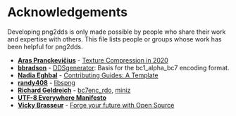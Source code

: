 # Acknowledgements

Developing png2dds is only made possible by people who share their work and expertise with others. This file lists people or groups whose work has been helpful for png2dds.

* **[Aras Pranckevičius](https://aras-p.info/)** - [Texture Compression in 2020](https://aras-p.info/blog/2020/12/08/Texture-Compression-in-2020/)
* **[bbradson](https://github.com/bbradson)** - [DDSgenerator](https://github.com/bbradson/DDSgenerator): Basis for the bc1_alpha_bc7 encoding format.
* **[Nadia Eghbal](https://github.com/nayafia)** - [Contributing Guides: A Template](https://github.com/nayafia/contributing-template)
* **[randy408](https://github.com/randy408)** - [libspng](https://libspng.org/)
* **[Richard Geldreich](https://richg42.blogspot.com/)** - [bc7enc_rdo](https://github.com/richgel999/bc7enc_rdo), [miniz](https://github.com/richgel999/miniz)
* **[UTF-8 Everywhere Manifesto](http://utf8everywhere.org/)**
* **[Vicky Brasseur](https://www.vmbrasseur.com)** - [Forge your future with Open Source](https://pragprog.com/titles/vbopens/forge-your-future-with-open-source/)
